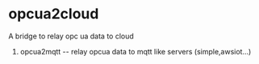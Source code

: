 # opcua2cloud
A bridge to relay opc ua data to cloud
1. opcua2mqtt -- relay opcua data to mqtt like servers (simple,awsiot...)

